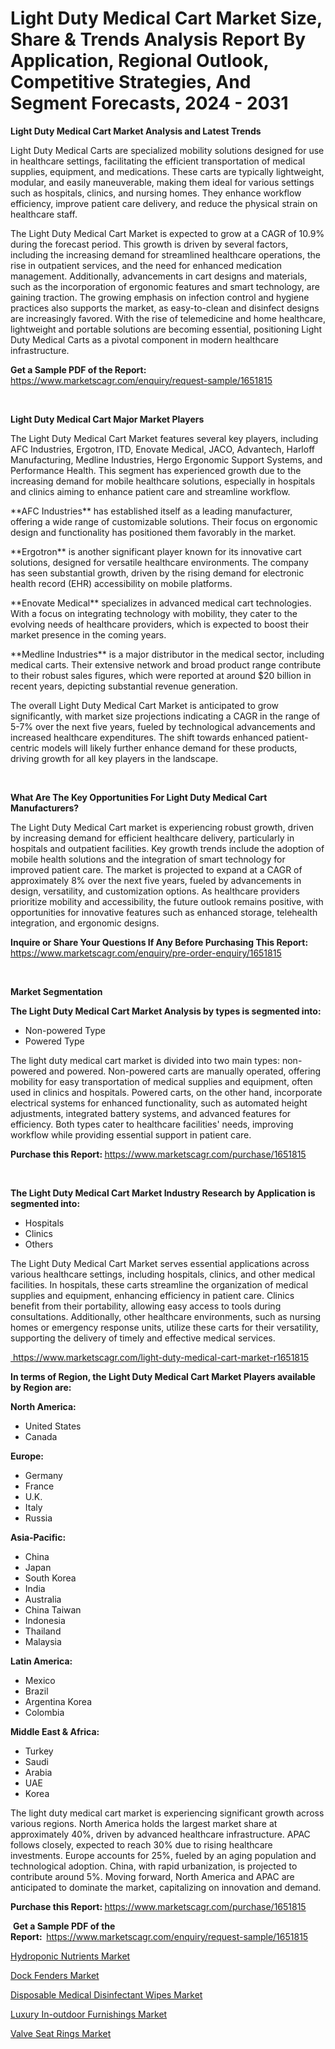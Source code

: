 <p><h1>Light Duty Medical Cart Market Size, Share & Trends Analysis Report By Application, Regional Outlook, Competitive Strategies, And Segment Forecasts, 2024 - 2031</h1></p><p><strong>Light Duty Medical Cart Market Analysis and Latest Trends</strong></p>
<p><p>Light Duty Medical Carts are specialized mobility solutions designed for use in healthcare settings, facilitating the efficient transportation of medical supplies, equipment, and medications. These carts are typically lightweight, modular, and easily maneuverable, making them ideal for various settings such as hospitals, clinics, and nursing homes. They enhance workflow efficiency, improve patient care delivery, and reduce the physical strain on healthcare staff.</p><p>The Light Duty Medical Cart Market is expected to grow at a CAGR of 10.9% during the forecast period. This growth is driven by several factors, including the increasing demand for streamlined healthcare operations, the rise in outpatient services, and the need for enhanced medication management. Additionally, advancements in cart designs and materials, such as the incorporation of ergonomic features and smart technology, are gaining traction. The growing emphasis on infection control and hygiene practices also supports the market, as easy-to-clean and disinfect designs are increasingly favored. With the rise of telemedicine and home healthcare, lightweight and portable solutions are becoming essential, positioning Light Duty Medical Carts as a pivotal component in modern healthcare infrastructure.</p></p>
<p><strong>Get a Sample PDF of the Report:&nbsp;</strong> <a href="https://www.marketscagr.com/enquiry/request-sample/1651815?utm_campaign=1126&utm_medium=2&utm_source=Github&utm_content=ia&utm_term=27092024&utm_id=light-duty-medical-cart">https://www.marketscagr.com/enquiry/request-sample/1651815</a></p>
<p>&nbsp;</p>
<p><strong>Light Duty Medical Cart Major Market Players</strong></p>
<p><p>The Light Duty Medical Cart Market features several key players, including AFC Industries, Ergotron, ITD, Enovate Medical, JACO, Advantech, Harloff Manufacturing, Medline Industries, Hergo Ergonomic Support Systems, and Performance Health. This segment has experienced growth due to the increasing demand for mobile healthcare solutions, especially in hospitals and clinics aiming to enhance patient care and streamline workflow.</p><p>**AFC Industries** has established itself as a leading manufacturer, offering a wide range of customizable solutions. Their focus on ergonomic design and functionality has positioned them favorably in the market.</p><p>**Ergotron** is another significant player known for its innovative cart solutions, designed for versatile healthcare environments. The company has seen substantial growth, driven by the rising demand for electronic health record (EHR) accessibility on mobile platforms.</p><p>**Enovate Medical** specializes in advanced medical cart technologies. With a focus on integrating technology with mobility, they cater to the evolving needs of healthcare providers, which is expected to boost their market presence in the coming years.</p><p>**Medline Industries** is a major distributor in the medical sector, including medical carts. Their extensive network and broad product range contribute to their robust sales figures, which were reported at around $20 billion in recent years, depicting substantial revenue generation.</p><p>The overall Light Duty Medical Cart Market is anticipated to grow significantly, with market size projections indicating a CAGR in the range of 5-7% over the next five years, fueled by technological advancements and increased healthcare expenditures. The shift towards enhanced patient-centric models will likely further enhance demand for these products, driving growth for all key players in the landscape.</p></p>
<p>&nbsp;</p>
<p><strong>What Are The Key Opportunities For Light Duty Medical Cart Manufacturers?</strong></p>
<p><p>The Light Duty Medical Cart market is experiencing robust growth, driven by increasing demand for efficient healthcare delivery, particularly in hospitals and outpatient facilities. Key growth trends include the adoption of mobile health solutions and the integration of smart technology for improved patient care. The market is projected to expand at a CAGR of approximately 8% over the next five years, fueled by advancements in design, versatility, and customization options. As healthcare providers prioritize mobility and accessibility, the future outlook remains positive, with opportunities for innovative features such as enhanced storage, telehealth integration, and ergonomic designs.</p></p>
<p><strong>Inquire or Share Your Questions If Any Before Purchasing This Report:</strong> <a href="https://www.marketscagr.com/enquiry/pre-order-enquiry/1651815?utm_campaign=1126&utm_medium=2&utm_source=Github&utm_content=ia&utm_term=27092024&utm_id=light-duty-medical-cart">https://www.marketscagr.com/enquiry/pre-order-enquiry/1651815</a></p>
<p>&nbsp;</p>
<p><strong>Market Segmentation</strong></p>
<p><strong>The Light Duty Medical Cart Market Analysis by types is segmented into:</strong></p>
<p><ul><li>Non-powered Type</li><li>Powered Type</li></ul></p>
<p><p>The light duty medical cart market is divided into two main types: non-powered and powered. Non-powered carts are manually operated, offering mobility for easy transportation of medical supplies and equipment, often used in clinics and hospitals. Powered carts, on the other hand, incorporate electrical systems for enhanced functionality, such as automated height adjustments, integrated battery systems, and advanced features for efficiency. Both types cater to healthcare facilities' needs, improving workflow while providing essential support in patient care.</p></p>
<p><strong>Purchase this Report:&nbsp;</strong><a href="https://www.marketscagr.com/purchase/1651815?utm_campaign=1126&utm_medium=2&utm_source=Github&utm_content=ia&utm_term=27092024&utm_id=light-duty-medical-cart">https://www.marketscagr.com/purchase/1651815</a></p>
<p>&nbsp;</p>
<p><strong>The Light Duty Medical Cart Market Industry Research by Application is segmented into:</strong></p>
<p><ul><li>Hospitals</li><li>Clinics</li><li>Others</li></ul></p>
<p><p>The Light Duty Medical Cart Market serves essential applications across various healthcare settings, including hospitals, clinics, and other medical facilities. In hospitals, these carts streamline the organization of medical supplies and equipment, enhancing efficiency in patient care. Clinics benefit from their portability, allowing easy access to tools during consultations. Additionally, other healthcare environments, such as nursing homes or emergency response units, utilize these carts for their versatility, supporting the delivery of timely and effective medical services.</p></p>
<p><a href="https://www.marketscagr.com/light-duty-medical-cart-market-r1651815?utm_campaign=1126&utm_medium=2&utm_source=Github&utm_content=ia&utm_term=27092024&utm_id=light-duty-medical-cart">&nbsp;https://www.marketscagr.com/light-duty-medical-cart-market-r1651815</a></p>
<p><strong>In terms of Region, the Light Duty Medical Cart Market Players available by Region are:</strong></p>
<p>
    <p> <strong> North America: </strong>
        <ul>
            <li>United States</li>
            <li>Canada</li>
        </ul>
        </p> 
    <p> <strong> Europe: </strong>
        <ul>
            <li>Germany</li>
            <li>France</li>
            <li>U.K.</li>
            <li>Italy</li>
            <li>Russia</li>
        </ul>
        </p> 
    <p> <strong> Asia-Pacific: </strong>
        <ul>
            <li>China</li>
            <li>Japan</li>
            <li>South Korea</li>
            <li>India</li>
            <li>Australia</li>
            <li>China Taiwan</li>
            <li>Indonesia</li>
            <li>Thailand</li>
            <li>Malaysia</li>
        </ul>
        </p> 
    <p> <strong> Latin America: </strong>
        <ul>
            <li>Mexico</li>
            <li>Brazil</li>
            <li>Argentina Korea</li>
            <li>Colombia</li>
        </ul>
        </p> 
    <p> <strong> Middle East & Africa: </strong>
        <ul>
            <li>Turkey</li>
            <li>Saudi</li>
            <li>Arabia</li>
            <li>UAE</li>
            <li>Korea</li>
        </ul>
    </p>
    </p>
<p><p>The light duty medical cart market is experiencing significant growth across various regions. North America holds the largest market share at approximately 40%, driven by advanced healthcare infrastructure. APAC follows closely, expected to reach 30% due to rising healthcare investments. Europe accounts for 25%, fueled by an aging population and technological adoption. China, with rapid urbanization, is projected to contribute around 5%. Moving forward, North America and APAC are anticipated to dominate the market, capitalizing on innovation and demand.</p></p>
<p><strong>Purchase this Report: </strong><a href="https://www.marketscagr.com/purchase/1651815?utm_campaign=1126&utm_medium=2&utm_source=Github&utm_content=ia&utm_term=27092024&utm_id=light-duty-medical-cart">https://www.marketscagr.com/purchase/1651815</a></p>
<p>&nbsp;<strong>Get a Sample PDF of the Report:&nbsp;&nbsp;</strong><a href="https://www.marketscagr.com/enquiry/request-sample/1651815?utm_campaign=1126&utm_medium=2&utm_source=Github&utm_content=ia&utm_term=27092024&utm_id=light-duty-medical-cart">https://www.marketscagr.com/enquiry/request-sample/1651815</a></p>
<p><strong></strong></p>
<p><p><a href="https://www.linkedin.com/pulse/hydroponic-nutrients-market-strategic-insights-product-evolution-q8tde?utm_campaign=1126&utm_medium=2&utm_source=Github&utm_content=ia&utm_term=27092024&utm_id=light-duty-medical-cart">Hydroponic Nutrients Market</a></p><p><a href="https://www.linkedin.com/pulse/market-trends-global-dock-fenders-forecast-analysis-2024-lnwnf?utm_campaign=1126&utm_medium=2&utm_source=Github&utm_content=ia&utm_term=27092024&utm_id=light-duty-medical-cart">Dock Fenders Market</a></p><p><a href="https://issuu.com/reportprime-2/docs/disposable-medical-disinfectant-wip_ea944410633ec1?utm_campaign=1126&utm_medium=2&utm_source=Github&utm_content=ia&utm_term=27092024&utm_id=light-duty-medical-cart">Disposable Medical Disinfectant Wipes Market</a></p><p><a href="https://issuu.com/reportprime-2/docs/luxury-in-outdoor-furnishings-marke_8e641741f179fe?utm_campaign=1126&utm_medium=2&utm_source=Github&utm_content=ia&utm_term=27092024&utm_id=light-duty-medical-cart">Luxury In-outdoor Furnishings Market</a></p><p><a href="https://www.linkedin.com/pulse/valve-seat-rings-market-growth-outlook-from-2024-2031-projecting-vrddf?utm_campaign=1126&utm_medium=2&utm_source=Github&utm_content=ia&utm_term=27092024&utm_id=light-duty-medical-cart">Valve Seat Rings Market</a></p></p>